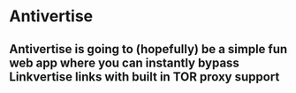 # Antivertise

## Antivertise is going to (hopefully) be a simple fun web app where you can instantly bypass Linkvertise links with built in TOR proxy support
